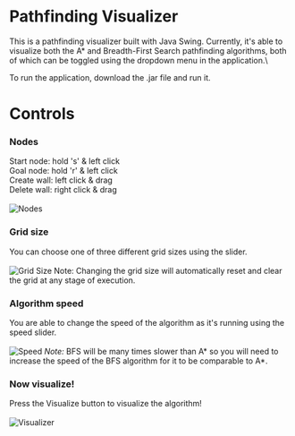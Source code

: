 # Pathfinding Visualizer
This is a pathfinding visualizer built with Java Swing. Currently, it's able to visualize both the A* and Breadth-First Search pathfinding algorithms, both of which can be toggled using the dropdown menu in the application.\

To run the application, download the .jar file and run it.

# Controls

### Nodes
Start node: hold 's' & left click\
Goal node: hold 'r' & left click\
Create wall: left click & drag\
Delete wall: right click & drag\
\
![Nodes](https://github.com/NebRhee/pathfinding-visualizer-java/assets/82688937/6d5946ee-f88f-415c-9e80-ac794ed18683)

### Grid size
You can choose one of three different grid sizes using the slider. 
\
\
![Grid Size](https://github.com/NebRhee/pathfinding-visualizer-java/assets/82688937/849ce00e-689c-4ecb-9db0-d1a80ca7fc47)
Note: Changing the grid size will automatically reset and clear the grid at any stage of execution.

### Algorithm speed
You are able to change the speed of the algorithm as it's running using the speed slider.\
\
![Speed](https://github.com/NebRhee/pathfinding-visualizer-java/assets/82688937/1332eebc-349d-492b-ac64-1ba55d4b495e)
*Note:* BFS will be many times slower than A* so you will need to increase the speed of the BFS algorithm for it to be comparable to A*.

### Now visualize!
Press the Visualize button to visualize the algorithm!\
\
![Visualizer](https://github.com/NebRhee/pathfinding-visualizer-java/assets/82688937/6cfddc41-3284-47ba-9c6b-2be79069946c)

